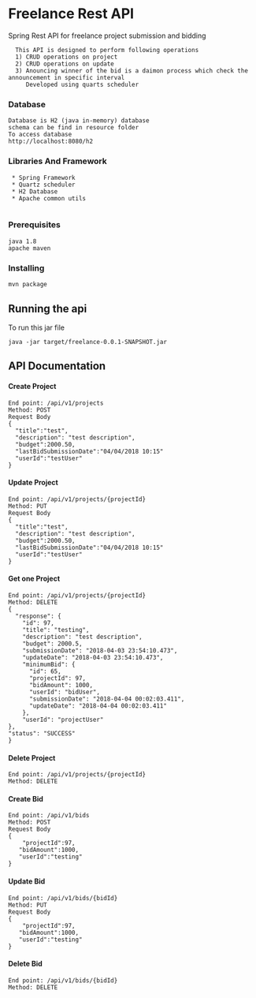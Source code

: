 # Freelance Rest API

Spring Rest API for freelance project submission and bidding
```
  This API is designed to perform following operations
  1) CRUD operations on project
  2) CRUD operations on update 
  3) Anouncing winner of the bid is a daimon process which check the announcement in specific interval
     Developed using quarts scheduler
```
### Database
```
Database is H2 (java in-memory) database
schema can be find in resource folder
To access database
http://localhost:8080/h2
```
### Libraries And Framework
```
 * Spring Framework
 * Quartz scheduler
 * H2 Database
 * Apache common utils
 
```
### Prerequisites

```
java 1.8
apache maven
```

### Installing

```
mvn package
```


## Running the api

To run this jar file

```
java -jar target/freelance-0.0.1-SNAPSHOT.jar 
```

## API Documentation
####  Create Project
```
End point: /api/v1/projects
Method: POST
Request Body
{
  "title":"test",
  "description": "test description",
  "budget":2000.50,
  "lastBidSubmissionDate":"04/04/2018 10:15"
  "userId":"testUser"
}
```
####  Update Project
```
End point: /api/v1/projects/{projectId}
Method: PUT
Request Body
{
  "title":"test",
  "description": "test description",
  "budget":2000.50,
  "lastBidSubmissionDate":"04/04/2018 10:15"
  "userId":"testUser"
}
```
####  Get one  Project
```
End point: /api/v1/projects/{projectId}
Method: DELETE
{
  "response": {
    "id": 97,
    "title": "testing",
    "description": "test description",
    "budget": 2000.5,
    "submissionDate": "2018-04-03 23:54:10.473",
    "updateDate": "2018-04-03 23:54:10.473",
    "minimumBid": {
      "id": 65,
      "projectId": 97,
      "bidAmount": 1000,
      "userId": "bidUser",
      "submissionDate": "2018-04-04 00:02:03.411",
      "updateDate": "2018-04-04 00:02:03.411"
    },
    "userId": "projectUser"
},
"status": "SUCCESS"
}
```
####  Delete Project
```
End point: /api/v1/projects/{projectId}
Method: DELETE

```
####  Create Bid
```
End point: /api/v1/bids
Method: POST
Request Body
{
	"projectId":97,
   "bidAmount":1000,
   "userId":"testing"
}

```
####  Update Bid
```
End point: /api/v1/bids/{bidId}
Method: PUT
Request Body
{
	"projectId":97,
   "bidAmount":1000,
   "userId":"testing"
}

```
 
####  Delete Bid
```
End point: /api/v1/bids/{bidId}
Method: DELETE
 
```
